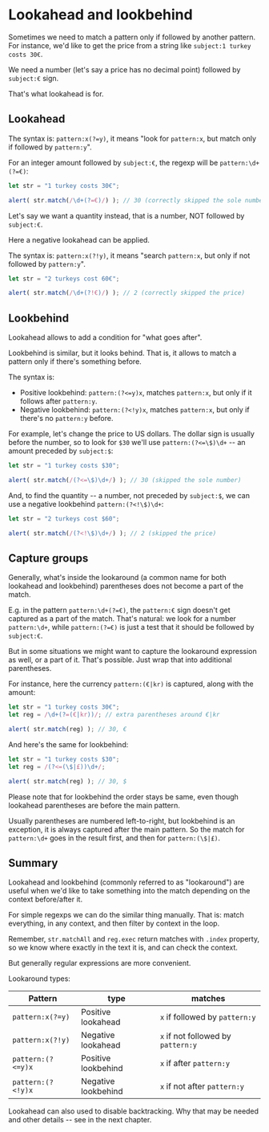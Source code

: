 # Lookahead and lookbehind

Sometimes we need to match a pattern only if followed by another pattern. For instance, we'd like to get the price from a string like `subject:1 turkey costs 30€`.

We need a number (let's say a price has no decimal point) followed by `subject:€` sign.

That's what lookahead is for.

## Lookahead

The syntax is: `pattern:x(?=y)`, it means "look for `pattern:x`, but match only if followed by `pattern:y`".

For an integer amount followed by `subject:€`, the regexp will be `pattern:\d+(?=€)`:

```js run
let str = "1 turkey costs 30€";

alert( str.match(/\d+(?=€)/) ); // 30 (correctly skipped the sole number 1)
```

Let's say we want a quantity instead, that is a number, NOT followed by `subject:€`.

Here a negative lookahead can be applied.

The syntax is: `pattern:x(?!y)`, it means "search `pattern:x`, but only if not followed by `pattern:y`".

```js run
let str = "2 turkeys cost 60€";

alert( str.match(/\d+(?!€)/) ); // 2 (correctly skipped the price)
```

## Lookbehind

Lookahead allows to add a condition for "what goes after".

Lookbehind is similar, but it looks behind. That is, it allows to match a pattern only if there's something before.

The syntax is:
- Positive lookbehind: `pattern:(?<=y)x`, matches `pattern:x`, but only if it follows after `pattern:y`.
- Negative lookbehind: `pattern:(?<!y)x`, matches `pattern:x`, but only if there's no `pattern:y` before.

For example, let's change the price to US dollars. The dollar sign is usually before the number, so to look for `$30` we'll use `pattern:(?<=\$)\d+` -- an amount preceded by `subject:$`:

```js run
let str = "1 turkey costs $30";

alert( str.match(/(?<=\$)\d+/) ); // 30 (skipped the sole number)
```

And, to find the quantity -- a number, not preceded by `subject:$`, we can use a negative lookbehind `pattern:(?<!\$)\d+`:

```js run
let str = "2 turkeys cost $60";

alert( str.match(/(?<!\$)\d+/) ); // 2 (skipped the price)
```

## Capture groups

Generally, what's inside the lookaround (a common name for both lookahead and lookbehind) parentheses does not become a part of the match.

E.g. in the pattern `pattern:\d+(?=€)`, the `pattern:€` sign doesn't get captured as a part of the match. That's natural: we look for a number `pattern:\d+`, while `pattern:(?=€)` is just a test that it should be followed by `subject:€`.

But in some situations we might want to capture the lookaround expression as well, or a part of it. That's possible. Just  wrap that into additional parentheses.

For instance, here the currency `pattern:(€|kr)` is captured, along with the amount:

```js run
let str = "1 turkey costs 30€";
let reg = /\d+(?=(€|kr))/; // extra parentheses around €|kr

alert( str.match(reg) ); // 30, €
```

And here's the same for lookbehind:

```js run
let str = "1 turkey costs $30";
let reg = /(?<=(\$|£))\d+/;

alert( str.match(reg) ); // 30, $
```

Please note that for lookbehind the order stays be same, even though lookahead parentheses are before the main pattern.

Usually parentheses are numbered left-to-right, but lookbehind is an exception, it is always captured after the main pattern. So the match for `pattern:\d+` goes in the result first, and then for `pattern:(\$|£)`.


## Summary

Lookahead and lookbehind (commonly referred to as "lookaround") are useful when we'd like to take something into the match depending on the context before/after it.

For simple regexps we can do the similar thing manually. That is: match everything, in any context, and then filter by context in the loop.

Remember, `str.matchAll` and `reg.exec` return matches with `.index` property, so we know where exactly in the text it is, and can check the context.

But generally regular expressions are more convenient.

Lookaround types:

| Pattern            | type             | matches |
|--------------------|------------------|---------|
| `pattern:x(?=y)`   | Positive lookahead | `x` if followed by `pattern:y` |
| `pattern:x(?!y)`   | Negative lookahead | `x` if not followed by `pattern:y` |
| `pattern:(?<=y)x` |  Positive lookbehind | `x` if after `pattern:y` |
| `pattern:(?<!y)x` | Negative lookbehind | `x` if not after `pattern:y` |

Lookahead can also used to disable backtracking. Why that may be needed and other details  -- see in the next chapter.
